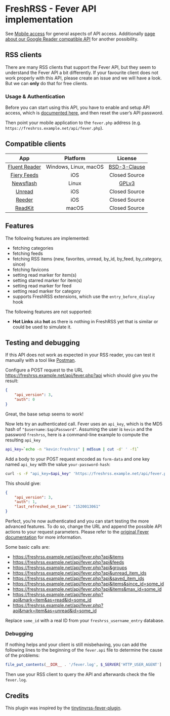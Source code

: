 # FreshRSS - Fever API implementation

See [Mobile access](../users/06_Mobile_access.md) for general aspects of API access.
Additionally [page about our Google Reader compatible API](06_GoogleReader_API.md) for another possibility.


## RSS clients

There are many RSS clients that support the Fever API, but they seem to understand the Fever API a bit differently.
If your favourite client does not work properly with this API, please create an issue and we will have a look.
But we can **only** do that for free clients.

### Usage & Authentication

Before you can start using this API, you have to enable and setup API access, which is [documented here](../users/06_Mobile_access.md),
and then reset the user’s API password.

Then point your mobile application to the `fever.php` address (e.g. `https://freshrss.example.net/api/fever.php`).

## Compatible clients

| App                                                                                | Platform            | License                                            |
|:----------------------------------------------------------------------------------:|:-------------------:|:--------------------------------------------------------:|
|[Fluent Reader](https://hyliu.me/fluent-reader/)                                    |Windows, Linux, macOS|[BSD-3-Clause](https://github.com/yang991178/fluent-reader/blob/master/LICENSE)|
|[Fiery Feeds](https://apps.apple.com/app/fiery-feeds-rss-reader/id1158763303)       |iOS                  |Closed Source                                             |
|[Newsflash](https://gitlab.com/news-flash/news_flash_gtk/)                          |Linux                |[GPLv3](https://gitlab.com/news-flash/news_flash_gtk/-/blob/master/LICENSE)|
|[Unread](https://apps.apple.com/app/unread-rss-reader/id1252376153)                 |iOS                  |Closed Source                                             |
|[Reeder](https://www.reederapp.com/)                                                |iOS                  |Closed Source                                              |
|[ReadKit](https://apps.apple.com/app/readkit/id588726889)                           |macOS                |Closed Source                                              |

## Features

The following features are implemented:

* fetching categories
* fetching feeds
* fetching RSS items (new, favorites, unread, by_id, by_feed, by_category, since)
* fetching favicons
* setting read marker for item(s)
* setting starred marker for item(s)
* setting read marker for feed
* setting read marker for category
* supports FreshRSS extensions, which use the `entry_before_display` hook

The following features are not supported:

* **Hot Links** aka **hot** as there is nothing in FreshRSS yet that is similar or could be used to simulate it.

## Testing and debugging

If this API does not work as expected in your RSS reader, you can test it manually with a tool like [Postman](https://www.getpostman.com/).

Configure a POST request to the URL <https://freshrss.example.net/api/fever.php?api> which should give you the result:
```json
{
	"api_version": 3,
	"auth": 0
}
```
Great, the base setup seems to work!

Now lets try an authenticated call. Fever uses an `api_key`, which is the MD5 hash of `"$username:$apiPassword"`.
Assuming the user is `kevin` and the password `freshrss`, here is a command-line example to compute the resulting `api_key`

```sh
api_key=`echo -n "kevin:freshrss" | md5sum | cut -d' ' -f1`
```

Add a body to your POST request encoded as `form-data` and one key named `api_key` with the value `your-password-hash`:

```sh
curl -s -F "api_key=$api_key" 'https://freshrss.example.net/api/fever.php?api'
```

This should give:
```json
{
	"api_version": 3,
	"auth": 1,
	"last_refreshed_on_time": "1520013061"
}
```
Perfect, you’re now authenticated and you can start testing the more advanced features. To do so, change the URL and append the possible API actions to your request parameters. Please refer to the [original Fever documentation](https://feedafever.com/api) for more information.

Some basic calls are:

* <https://freshrss.example.net/api/fever.php?api&items>
* <https://freshrss.example.net/api/fever.php?api&feeds>
* <https://freshrss.example.net/api/fever.php?api&groups>
* <https://freshrss.example.net/api/fever.php?api&unread_item_ids>
* <https://freshrss.example.net/api/fever.php?api&saved_item_ids>
* <https://freshrss.example.net/api/fever.php?api&items&since_id=some_id>
* <https://freshrss.example.net/api/fever.php?api&items&max_id=some_id>
* <https://freshrss.example.net/api/fever.php?api&mark=item&as=read&id=some_id>
* <https://freshrss.example.net/api/fever.php?api&mark=item&as=unread&id=some_id>

Replace `some_id` with a real ID from your `freshrss_username_entry` database.

### Debugging

If nothing helps and your client is still misbehaving, you can add the following lines to the beginning of the `fever.api` file to determine the cause of the problems:

```php
file_put_contents(__DIR__ . '/fever.log', $_SERVER['HTTP_USER_AGENT'] . ': ' . json_encode($_REQUEST) . PHP_EOL, FILE_APPEND);
```

Then use your RSS client to query the API and afterwards check the file `fever.log`.

## Credits

This plugin was inspired by the [tinytinyrss-fever-plugin](https://github.com/dasmurphy/tinytinyrss-fever-plugin).
